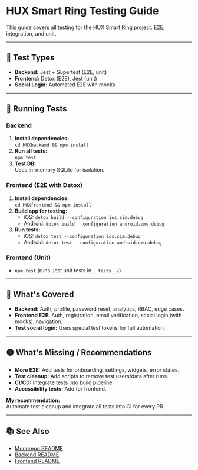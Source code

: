 # HUX Smart Ring Testing Guide

This guide covers all testing for the HUX Smart Ring project: E2E, integration, and unit.

---

## 🧪 Test Types

- **Backend:** Jest + Supertest (E2E, unit)
- **Frontend:** Detox (E2E), Jest (unit)
- **Social Login:** Automated E2E with mocks

---

## 🚀 Running Tests

### **Backend**

1. **Install dependencies:**  
   `cd HUXbackend && npm install`
2. **Run all tests:**  
   `npm test`
3. **Test DB:**  
   Uses in-memory SQLite for isolation.

### **Frontend (E2E with Detox)**

1. **Install dependencies:**  
   `cd HUXfrontend && npm install`
2. **Build app for testing:**  
   - iOS: `detox build --configuration ios.sim.debug`
   - Android: `detox build --configuration android.emu.debug`
3. **Run tests:**  
   - iOS: `detox test --configuration ios.sim.debug`
   - Android: `detox test --configuration android.emu.debug`

### **Frontend (Unit)**

- `npm test` (runs Jest unit tests in `__tests__/`)

---

## 📝 What's Covered

- **Backend:** Auth, profile, password reset, analytics, RBAC, edge cases.
- **Frontend E2E:** Auth, registration, email verification, social login (with mocks), navigation.
- **Test social login:** Uses special test tokens for full automation.

---

## 🟡 What's Missing / Recommendations

- **More E2E:** Add tests for onboarding, settings, widgets, error states.
- **Test cleanup:** Add scripts to remove test users/data after runs.
- **CI/CD:** Integrate tests into build pipeline.
- **Accessibility tests:** Add for frontend.

**My recommendation:**  
Automate test cleanup and integrate all tests into CI for every PR.

---

## 📚 See Also

- [Monorepo README](../../README.md)
- [Backend README](../../HUXHUXbackend/README.md)
- [Frontend README](../README.md) 